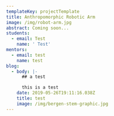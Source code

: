 ```yaml
---
templateKey: projectTemplate
title: Anthropomorphic Robotic Arm
image: /img/robot-arm.jpg
abstract: Coming soon...
students:
  - email: Test
    name: ' Test'
mentors:
  - email: test
    name: test
blog:
  - body: |-
      ## a test 

      this is a test
    date: 2019-05-26T19:11:16.038Z
    title: test
    image: /img/bergen-stem-graphic.jpg
---
```


